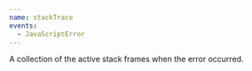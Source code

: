 ```yaml
---
name: stackTrace
events:
  - JavaScriptError
---
```


A collection of the active stack frames when the error occurred.